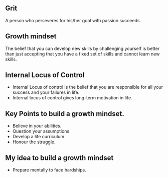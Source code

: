 ## Grit
A person who perseveres for his/her goal with passion succeeds.

## Growth mindset
The belief that you can develop new skills by challenging yourself is better than just accepting that you have a fixed set of skills and cannot learn new skills.

## Internal Locus of Control

* Internal Locus of control is the belief that you are responsible for all your success and your failures in life.
* Internal locus of control gives long-term motivation in life.
  
## Key Points to build a growth mindset.
* Believe in your abilities.
* Question your assumptions.
* Develop a life curriculum.
* Honour the struggle.
  
## My idea to build a growth mindset
* Prepare mentally to face hardships.
  

